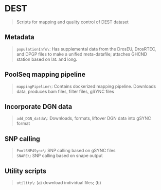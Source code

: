 # DEST
  > Scripts for mapping and quality control of DEST dataset

## Metadata
  > `populationInfo\`: Has supplemental data from the DrosEU, DrosRTEC, and DPGP files to make a unified meta-datafile; attaches GHCND station based on lat. and long.

## PoolSeq mapping pipeline
  > `mappingPipeline\`: Contains dockerized mapping pipeline. Downloads data, produces bam files, filter files, gSYNC files

## Incorporate DGN data
  > `add_DGN_datda\`: Downloads, formats, liftover DGN data into gSYNC format

## SNP calling
  > `PoolSNP4Sync\`: SNP calling based on gSYNC files </br>
  > `SNAPE\`: SNP calling based on snape output

## Utility scripts
  > `utility\`: (a) download individual files; (b)

